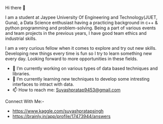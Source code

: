  Hi there 👋

I am a student at Jaypee University Of Engineering and Technology(JUET, Guna), a Data Science enthusiast having a practicing background in c++ & python programming and problem-solving. Being a part of various events and team projects in the previous years, I have good team ethics and industrial skills.

I am a very curious fellow when it comes to explore and try out new skills. Developing new things every time is fun so I try to learn something new every day. Looking forward to more opportunities in these fields.

- 🔭 I’m currently working on various types of data based techniques and libraries.
- 🌱 I’m currently learning new techniques to develop some intresting interfaces to intract with data.
- 📫 How to reach me: Suyashpratap9453@gmail.com

Connect With Me:-
- https://www.kaggle.com/suyashpratapsingh
- https://brainly.in/app/profile/17473944/answers


